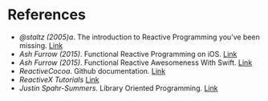 # References
- *@staltz (2005)a*. The introduction to Reactive Programming you’ve been missing. [Link](https://gist.github.com/staltz/868e7e9bc2a7b8c1f754)
- *Ash Furrow (2015)*. Functional Reactive Programming on iOS. [Link](https://leanpub.com/iosfrp)
- *Ash Furrow (2015)*. Functional Reactive Awesomeness With Swift. [Link](https://realm.io/news/altconf-ash-furrow-functional-reactive-swift/)
- *ReactiveCocoa*. Github documentation. [Link](https://github.com/ReactiveCocoa/ReactiveCocoa/tree/master/Documentation)
- *ReactiveX Tutorials* [Link](http://reactivex.io/tutorials.html)
- *Justin Spahr-Summers*. Library Oriented Programming. [Link](https://realm.io/news/justin-spahr-summers-library-oriented-programming/)
